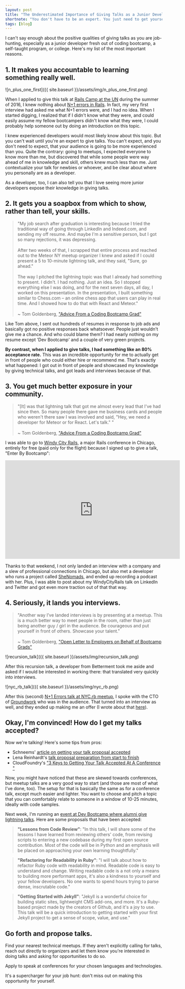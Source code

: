 ```yaml
---
layout: post
title: "The Underestimated Importance of Giving Talks as a Junior Developer"
shortnote: "You don't have to be an expert. You just need to get yourself in front of people."
tags: [blog]
---
```


I can't say enough about the positive qualities of giving talks as you are job-hunting, especially as a junior developer fresh out of coding bootcamp, a self-taught program, or college. Here's my list of the most important reasons.

## 1. It makes you accountable to learning something really well.

![n_plus_one_first]({{ site.baseurl }}/assets/img/n_plus_one_first.png)

When I applied to give this talk at [Rails Camp at the UN](http://railscamp.io/) during the summer of 2016, I knew nothing about [N+1 errors in Rails](http://estherleytush.com/2016/07/10/avoiding-n-plus-one-queries.html). In fact, my very first interview had asked me what N+1 errors were, and I had no idea. When I started digging, I realized that if I didn't know what they were, and could easily assume my fellow bootcampers didn't know what they were, I could probably help someone out by doing an introduction on this topic.

I knew experienced developers would most likely know about this topic. But you can't wait until you're an expert to give talks. You can't expect, and you don't need to expect, that your audience is going to be more experienced than you. Quite the contrary: going to meetups, I expected everyone to know more than me, but discovered that while some people were way ahead of me in knowledge and skill, others knew much less than me. Just contextualize your talk for newbies or whoever, and be clear about where you personally are as a developer.

As a developer, too, I can also tell you that I love seeing more junior developers expose their knowledge in giving talks.

## 2. It gets you a soapbox from which to show, rather than tell, your skills.

> "My job search after graduation is interesting because I tried the traditional way of going through LinkedIn and Indeed.com, and sending my off resume. And maybe I'm a sensitive person, but I got so many rejections, it was depressing.<br><br>
After two weeks of that, I scrapped that entire process and reached out to the Meteor NY meetup organizer I knew and asked if I could present a 5 to 10-minute lightning talk, and they said, "Sure, go ahead."<br><br>
The way I pitched the lightning topic was that I already had something to present. I didn't. I had nothing. Just an idea. So I stopped everything else I was doing, and for the next seven days, all day, I worked on this presentation. In the presentation, I built something similar to Chess.com – an online chess app that users can play in real time. And I showed how to do that with React and Meteor."
<br><br>~ Tom Goldenberg, ["Advice From a Coding Bootcamp Grad"](https://www.coursereport.com/blog/podcast-advice-from-coding-bootcamp-grad-tom-goldenberg)

Like Tom above, I sent out hundreds of resumes in response to job ads and basically got no positive responses back whatsoever. People just wouldn't give me a chance. And who could blame them? I had nearly nothing on my resume except 'Dev Bootcamp' and a couple of very green projects.

**By contrast, when I applied to give talks, I had something like an 80% acceptance rate.** This was an incredible opportunity for me to actually get in front of people who could either hire or recommend me. That's exactly what happened: I got out in front of people and showcased my knowledge by giving technical talks, and got leads and interviews because of that.

## 3. You get much better exposure in your community.

> "[It] was that lightning talk that got me almost every lead that I've had since then. So many people there gave me business cards and people who weren't there saw I was involved and said, "Hey, we need a developer for Meteor or for React. Let's talk." "<br><br>
~ Tom Goldenberg, ["Advice From a Coding Bootcamp Grad"](https://www.coursereport.com/blog/podcast-advice-from-coding-bootcamp-grad-tom-goldenberg)

I was able to go to [Windy City Rails](https://windycityrails.com/), a major Rails conference in Chicago, entirely for free (paid only for the flight) because I signed up to give a talk, "Enter By Bootcamp":

<iframe width="560" height="315" src="https://www.youtube.com/embed/Z4j57V2SAsA" frameborder="0" allowfullscreen></iframe>

Thanks to that weekend, I not only landed an interview with a company and a slew of professional connections in Chicago, but also met a developer who runs a project called [SheNomads](http://www.shenomads.com/), and ended up recording a podcast with her. Plus, I was able to post about my WindyCityRails talk on LinkedIn and Twitter and got even more traction out of that that way.

## 4. Seriously, it lands you interviews.

> "Another way I’ve landed interviews is by presenting at a meetup. This is a much better way to meet people in the room, rather than just being another guy / girl in the audience. Be courageous and put yourself in front of others. Showcase your talent."
<br><br>~ Tom Goldenberg, ["Open Letter to Employers on Behalf of Bootcamp Grads"](https://medium.com/@tomgoldenberg/open-letter-to-employers-on-behalf-of-bootcamp-grads-and-also-to-bootcamp-grads-b40a722ced85#.giztbxbz6)

![recursion_talk]({{ site.baseurl }}/assets/img/recursion_talk.png)

After this recursion talk, a developer from Betterment took me aside and asked if I would be interested in working there: that translated very quickly into interviews.

![nyc_rb_talk]({{ site.baseurl }}/assets/img/nyc_rb.png)

After this (second) [N+1 Errors talk at NYC.rb meetup](http://www.meetup.com/NYC-rb/events/231306324/), I spoke with the CTO of [Groundwork](http://www.buildgroundwork.com/#main) who was in the audience. That turned into an interview as well, and they ended up making me an offer (I wrote about that [here](http://estherleytush.com/2016/10/20/five-offers-in-four-months.html)).  

## Okay, I'm convinced! How do I get my talks accepted?

Now we're talking! Here's some tips from pros:

* Schneems' [article on getting your talk proposal accepted](https://www.schneems.com/blogs/2016-04-07-conference-proposal)
* Lena Reinhardt's [talk proposal preparation from start to finish](http://wunder.schoenaberselten.com/2016/02/16/how-to-prepare-and-write-a-tech-conference-talk/)
* CloudFoundry's ["3 Keys to Getting Your Talk Accepted At A Conference "](https://www.cloudfoundry.org/3-keys-to-getting-your-talk-accepted-at-a-conference/)

Now, you might have noticed that these are skewed towards conferences, but meetup talks are a very good way to start (and those are most of what I've done, too). The setup for that is basically the same as for a conference talk, except much easier and lighter. You want to choose and pitch a topic that you can comfortably relate to someone in a window of 10-25 minutes, ideally with code samples.

Next week, I'm running an [event at Dev Bootcamp where alumni give lightning talks](http://www.meetup.com/DBC-NYC/events/234697108/). Here are some proposals that have been accepted:

> **"Lessons from Code Review"**: "In this talk, I will share some of the lessons I have learned from reviewing others' code, from revising scripts to entering a new codebase during my first open source contribution.  Most of the code will be in Python and an emphasis will be placed on approaching your own learning thoughtfully."

> **"Refactoring for Readability in Ruby"**: "I will talk about how to refactor Ruby code with readability in mind. Readable code is easy to understand and change. Writing readable code is a not only a means to building more performant apps, it's also a kindness to yourself and your fellow developers. No one wants to spend hours trying to parse dense, inscrutable code."

> **"Getting Started with Jekyll"**: "Jekyll is a wonderful choice for building static sites, lightweight CMS add-ons, and more. It's a Ruby-based project made by the creators of Github, and it's a joy to use. This talk will be a quick introduction to getting started with your first Jekyll project to get a sense of scope, value, and use."

## Go forth and propose talks.

Find your nearest technical meetups. If they aren't explicitly calling for talks, reach out directly to organizers and let them know you're interested in doing talks and asking for opportunities to do so.

Apply to speak at conferences for your chosen languages and technologies.

It's a supercharger for your job hunt: don't miss out on making this opportunity for yourself.

